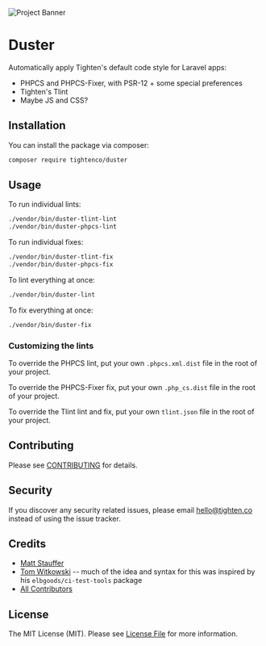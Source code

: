 ![Project Banner](https://raw.githubusercontent.com/tighten/duster/main/banner.png)
# Duster

Automatically apply Tighten's default code style for Laravel apps:

- PHPCS and PHPCS-Fixer, with PSR-12 + some special preferences
- Tighten's Tlint
- Maybe JS and CSS?

## Installation

You can install the package via composer:

```bash
composer require tightenco/duster
```

## Usage

To run individual lints:

```bash
./vendor/bin/duster-tlint-lint
./vendor/bin/duster-phpcs-lint
```

To run individual fixes:

```bash
./vendor/bin/duster-tlint-fix
./vendor/bin/duster-phpcs-fix
```

To lint everything at once:

```bash
./vendor/bin/duster-lint
```

To fix everything at once:

```bash
./vendor/bin/duster-fix
```

### Customizing the lints

To override the PHPCS lint, put your own `.phpcs.xml.dist` file in the root of your project.

To override the PHPCS-Fixer fix, put your own `.php_cs.dist` file in the root of your project.

To override the Tlint lint and fix, put your own `tlint.json` file in the root of your project.

## Contributing

Please see [CONTRIBUTING](CONTRIBUTING.md) for details.

## Security

If you discover any security related issues, please email hello@tighten.co instead of using the issue tracker.

## Credits

- [Matt Stauffer](https://github.com/mattstauffer)
- [Tom Witkowski](https://github.com/devgummibeer) -- much of the idea and syntax for this was inspired by his `elbgoods/ci-test-tools` package
- [All Contributors](../../contributors)

## License

The MIT License (MIT). Please see [License File](LICENSE.md) for more information.
